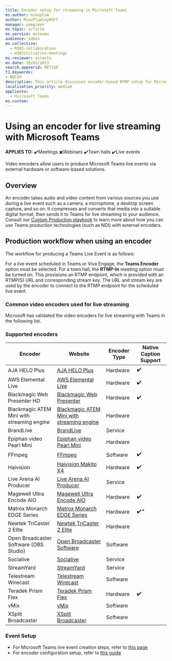 ```yaml
---
title: Encoder setup for streaming in Microsoft Teams
ms.author: mikeplum
author: MikePlumleyMSFT
manager: pamgreen
ms.topic: article
ms.service: msteams
audience: admin
ms.collection: 
  - M365-collaboration
  - m365initiative-meetings
ms.reviewer: asteele
ms.date: 10/01/2023
search.appverid: MET150
f1.keywords:
- NOCSH
description: This article discusses encoder-based RTMP setup for Microsoft Teams streaming events.
localization_priority: medium
appliesto: 
  - Microsoft Teams
ms.custom:
---
```


# Using an encoder for live streaming with Microsoft Teams

**APPLIES TO:** ✔️Meetings ✖️Webinars ✔️Town halls ✔️Live events

Video encoders allow users to produce Microsoft Teams live events via external hardware or software-based solutions.

## Overview

An encoder takes audio and video content from various sources you use during a live event such as a camera, a microphone, a desktop screen capture, and so on. It compresses and converts that media into a suitable digital format, then sends it to Teams for live streaming to your audience. Consult our [Custom Production playbook](https://aka.ms/CustomProductionVEP) to learn more about how you can use Teams production technologies (such as NDI) with external encoders.

## Production workflow when using an encoder

The workflow for producing a Teams Live Event is as follows:

For a live event scheduled in Teams or Viva Engage, the **Teams Encoder** option must be selected. For a town hall, the **RTMP-In** meeting option must be turned on. This provisions an RTMP endpoint, which is provided with an RTMP(S) URL and corresponding stream key. The URL and stream key are used by the encoder to connect to the RTMP endpoint for the scheduled live event.

### Common video encoders used for live streaming

Microsoft has validated the video encoders for live streaming with Teams in the following list.

### Supported encoders

|Encoder                                |Website  |Encoder Type|Native Caption Support|
|---------------------------------------|---------|---------|---------|
|AJA HELO Plus                          |[AJA HELO Plus](https://www.aja.com/products/helo-plus) |Hardware|✔️|
|AWS Elemental Live                     |[AWS Elemental Live](https://aws.amazon.com/elemental-live/) |Hardware|✔️|
|Blackmagic Web Presenter HD            |[Blackmagic Web Presenter](https://www.blackmagicdesign.com/products/blackmagicwebpresenter) |Hardware|✔️|
|Blackmagic ATEM Mini with streaming engine               |[Blackmagic ATEM Mini with streaming engine](https://www.blackmagicdesign.com/products/atemmini) |Hardware||
|BrandLive                              |[BrandLive](https://www.brandlive.com/) |Service||
|Epiphan video Pearl Mini               |[Epiphan video Pearl Mini](https://www.epiphan.com/products/pearl-mini/) |Hardware||
|FFmpeg                                 |[FFmpeg](https://ffmpeg.org/) |Software|✔️|
|Haivision                              |[Haivision Makito X4](https://www.haivision.com/microsoft/stream) |Hardware|✔️|
|Live Arena AI Producer                 |[Live Arena AI Producer](https://www.livearena.com/) |Service||
|Magewell Ultra Encode AIO              |[Magewell Ultra Encode AIO](https://www.magewell.com/ultra-encode-aio) |Hardware|✔️|
|Matrox Monarch EDGE Series             |[Matrox Monarch EDGE Series](https://video.matrox.com/en/products/encoders-decoders/monarch-edge-series) |Hardware|✔️*|
|Newtek TriCaster 2 Elite               |[Newtek TriCaster 2 Elite](https://www.vizrt.com/products/tricaster/tricaster-2-elite/) |Hardware||
|Open Broadcaster Software (OBS Studio) |[Open Broadcaster Software](https://obsproject.com/) |Software||
|Socialive                              |[Socialive](https://socialive.us/) |Service||
|StreamYard                             |[StreamYard](https://streamyard.com/) |Service||
|Telestream Wirecast                    |[Telestream Wirecast](https://www.telestream.net/wirecast/overview.htm) |Software||
|Teradek Prism Flex                     |[Teradek Prism Flex](https://teradek.com/pages/prism) |Hardware|✔️|
|vMix                                   |[vMix](https://www.vmix.com/) |Software||
|XSplit Broadcaster                     |[XSplit Broadcaster](https://www.xsplit.com/) |Software||

### Event Setup

- For Microsoft Teams live event creation steps, refer to [this page](/microsoftteams/teams-stream-create-event) 
- For encoder configuration setup, refer to [this guide](/microsoftteams/teams-encoder-configuration)
